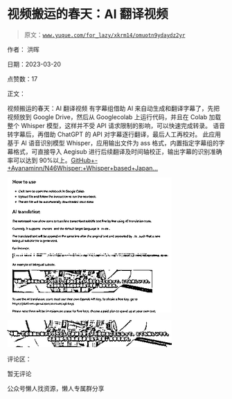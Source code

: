 # 视频搬运的春天：AI 翻译视频

> 原文：[`www.yuque.com/for_lazy/xkrm14/omuotn9ydaydz2yr`](https://www.yuque.com/for_lazy/xkrm14/omuotn9ydaydz2yr)

作者： 洪晖

日期：2023-03-20

点赞数：17

正文：

视频搬运的春天：AI 翻译视频 有字幕组借助 AI 来自动生成和翻译字幕了，先把视频放到 Google Drive，然后从 Googlecolab 上运行代码，并且在 Colab 加载整个 Whisper 模型，这样并不受 API 请求限制的影响，可以快速完成转录。 语音转字幕后，再借助 ChatGPT 的 API 对字幕逐行翻译，最后人工再校对。 此应用基于 Al 语音识别模型 Whisper，应用输出文件为 ass 格式，内置指定字幕组的字幕格式，可直接导入 Aegisub 进行后续翻译及时间轴校正，输出字幕的识别准确率可以达到 90%以上。[GitHub+-+Ayanaminn/N46Whisper:+Whisper+based+Japan...](https://github.com/Ayanaminn/N46Whisper)

![](img/5a14f40295f66121c6734a1667dd3e5f.png)

![](img/48aab343a1d10c55a8d75aaa87f33e3a.png)

评论区：

暂无评论

公众号懒人找资源，懒人专属群分享

